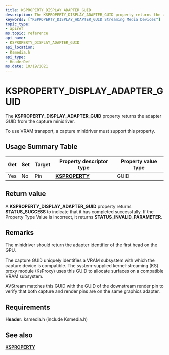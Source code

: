 ```yaml
---
title: KSPROPERTY_DISPLAY_ADAPTER_GUID
description: The KSPROPERTY_DISPLAY_ADAPTER_GUID property returns the adapter GUID from the capture minidriver.To use VRAM transport, a capture minidriver must support this property.
keywords: ["KSPROPERTY_DISPLAY_ADAPTER_GUID Streaming Media Devices"]
topic_type:
- apiref
ms.topic: reference
api_name:
- KSPROPERTY_DISPLAY_ADAPTER_GUID
api_location:
- Ksmedia.h
api_type:
- HeaderDef
ms.date: 10/19/2021
---
```


# KSPROPERTY_DISPLAY_ADAPTER_GUID

The **KSPROPERTY_DISPLAY_ADAPTER_GUID** property returns the adapter GUID from the capture minidriver.

To use VRAM transport, a capture minidriver must support this property.

## Usage Summary Table

| Get | Set | Target | Property descriptor type | Property value type |
|--|--|--|--|--|
| Yes | No | Pin | [**KSPROPERTY**](./ksproperty-structure.md) | GUID |

## Return value

A **KSPROPERTY_DISPLAY_ADAPTER_GUID** property returns **STATUS_SUCCESS** to indicate that it has completed successfully. If the Property Type Value is incorrect, it returns **STATUS_INVALID_PARAMETER**.

## Remarks

The minidriver should return the adapter identifier of the first head on the GPU.

The capture GUID uniquely identifies a VRAM subsystem with which the capture device is compatible. The system-supplied kernel-streaming (KS) proxy module (KsProxy) uses this GUID to allocate surfaces on a compatible VRAM subsystem.

AVStream matches this GUID with the GUID of the downstream render pin to verify that both capture and render pins are on the same graphics adapter.

## Requirements

**Header:** ksmedia.h (include Ksmedia.h)

## See also

[**KSPROPERTY**](ksproperty-structure.md)